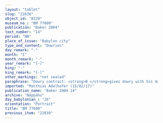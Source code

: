 ```yaml
---
layout: "tablet"
slug: "22636"
object_id: "8220"
museum_no_: "BM 77600"
publication: "Baker 2004"
text_number: "14"
period: "NB"
place_of_issue: "Babylon city"
type_and_content: "Dowries"
day_remark: "-"
month: "I"
month_remark: "-"
year_remark: "[-]"
king: "-"
king_remark: "[-]"
other_markings: "not sealed"
paraphrase: "Dowry contract: <strong>B </strong>gives dowry with his daughter <sup>f</sup><strong>C</strong> to <strong>A</strong>. The dowry comprises: 0.4 kor of planted land in Kār-Ta&scaron;[mētu] next to the properties of <strong>D<sub>1</sub></strong><sub>,</sub> <strong>D<sub>2</sub></strong> and <strong>D<sub>3</sub></strong>, [...] (the slave) [<sup>f</sup>Ni]nlil-silim [...], a footstool ([<em>&scaron;upāl</em>]<em> &scaron;ēpi</em>), a chair (<em>kuss&ucirc;</em>), [...], a lamp (<em>bīt nūru</em>), a bronze lamp stand (<em>kallu</em>), a bronze lantern (<em>&scaron;ā&scaron;īt siparri &scaron;a bīt nūru</em>), 2 cups (<em>kāsātu</em>), a bowl (<em>qabūtu</em>), a brazier (<em>mu&scaron;ahinnu</em>), a grate (<em>ki</em>[<em>suk</em>]<em>ku</em>); apart from 0.1 kor of planted land that <strong>A</strong> had bought (<em>mahīru epē&scaron;u</em>) from <strong>B</strong>. 7 witnesses at the sealing of the tablet (<em>ina kanāk ṭuppu &scaron;uāti</em>), including the adoptive father of <strong>A</strong> (Gimillu/Marduk-&scaron;umu-ibni//Nappāhu), the brother of <strong>A </strong>(Marduk-&scaron;umu-iddin/Nab&ucirc;-bān-zēri//Nappāhu), the maternal uncle of <sup>f</sup><strong>C</strong> (Iqī&scaron;āya/&Scaron;umu-iddin//Kutimmu) and the brothers of <sup>f</sup><strong>C</strong> (Esagil-mukīn-apli and Nab&ucirc;-tabni-uṣur/Balāṭu//Egibi); 1 <em>ina a&scaron;ābi-</em>witness, the wife of <strong>B</strong> (<sup>f</sup>Ta&scaron;mētu-damqat/&Scaron;umu-iddin//Kutimmu), and the scribe (Qī&scaron;ti-Marduk/&Scaron;ūzubu//Kānik-bābi).<br /> &nbsp;<br /> <strong>A</strong> = Iddin-Nab&ucirc;/Nab&ucirc;-bān-zēri//Nappāhu; <strong>B</strong> = Balāṭu/Ibnāya/Egibi; <sup>f</sup><strong>C </strong>= <sup>f</sup>Ina-Esagil-ram&acirc;t/Balāṭu; <strong>D<sub>1</sub></strong> = Marduk-nāṣir/[-]//[-]; <strong>D<sub>2</sub></strong> = Nab&ucirc;-nādin-&scaron;umi/Mu&scaron;ēzib-Marduk//Gahal; <strong>D<sub>3</sub></strong> = Bēl-ēre&scaron;/Mu&scaron;ēzib-Marduk//Gahal<br /> &nbsp;"
imported: "Matthias Adelhofer (15/02/17)"
publication_name: "Baker 2004 14"
archive: "Nappāhu"
day_babylonian_: "26"
orientation: "Portrait"
title: "BM 77600"
previous_item: "22639"
---
```

